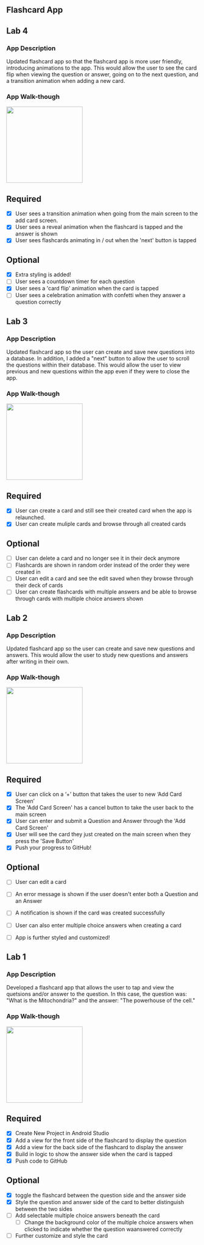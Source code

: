 ## Flashcard App

## Lab 4

### App Description
Updated flashcard app so that the flashcard app is more user friendly, introducing animations to the app. This would allow the user to see the card flip when viewing the question or answer, going on to the next question, and a transition animation when adding a new card. 

### App Walk-though

<img src="http://g.recordit.co/a0wqwwyPIq.gif" width=200><br>

## Required
- [x] User sees a transition animation when going from the main screen to the add card screen.
- [x] User sees a reveal animation when the flashcard is tapped and the answer is shown
- [x] User sees flashcards animating in / out when the 'next' button is tapped

## Optional
- [x] Extra styling is added!
- [ ] User sees a countdown timer for each question
- [x] User sees a 'card flip' animation when the card is tapped
- [ ] User sees a celebration animation with confetti when they answer a question correctly

## Lab 3

### App Description
Updated flashcard app so the user can create and save new questions into a database. In addition, I added a "next" button to allow the user to scroll the questions within their database. This would allow the user to view previous and new questions within the app even if they were to close the app.

### App Walk-though

<img src="http://g.recordit.co/IM2PGWLpIr.gif" width=200><br>

## Required
- [x] User can create a card and still see their created card when the app is relaunched.
- [x] User can create muliple cards and browse through all created cards

## Optional
- [ ] User can delete a card and no longer see it in their deck anymore
- [ ] Flashcards are shown in random order instead of the order they were created in
- [ ] User can edit a card and see the edit saved when they browse through their deck of cards
- [ ] User can create flashcards with multiple answers and be able to browse through cards with multiple choice answers shown

## Lab 2

### App Description
Updated flashcard app so the user can create and save new questions and answers. This would allow the user to study new questions and answers after writing in their own. 

### App Walk-though

<img src="http://g.recordit.co/xlfePCaIf8.gif" width=200><br>

## Required
- [x] User can click on a ‘+’ button that takes the user to new ‘Add Card Screen’
- [x] The 'Add Card Screen' has a cancel button to take the user back to the main screen
- [x] User can enter and submit a Question and Answer through the 'Add Card Screen'
- [x] User will see the card they just created on the main screen when they press the 'Save Button'
- [x] Push your progress to GitHub!

## Optional
- [ ] User can edit a card
- [ ] An error message is shown if the user doesn't enter both a Question and an Answer
- [ ] A notification is shown if the card was created successfully
- [ ] User can also enter multiple choice answers when creating a card
- [ ] App is further styled and customized!


## Lab 1

### App Description
Developed a flashcard app that allows the user to tap and view the quetsions and/or answer to the question. In this case, the question was: "What is the Mitochondria?" and the answer: "The powerhouse of the cell."

### App Walk-though

<img src="http://g.recordit.co/sckDlhV3d1.gif" width=200><br>

## Required
- [x] Create New Project in Android Studio
- [x] Add a view for the front side of the flashcard to display the question
- [x] Add a view for the back side of the flashcard to display the answer
- [x] Build in logic to show the answer side when the card is tapped
- [x] Push code to GitHub
## Optional
- [x] toggle the flashcard between the question side and the answer side
- [x] Style the question and answer side of the card to better distinguish between the two sides
- [ ] Add selectable multiple choice answers beneath the card
   - [ ] Change the background color of the multiple choice answers when clicked to indicate whether the question waanswered correctly
- [ ] Further customize and style the card
